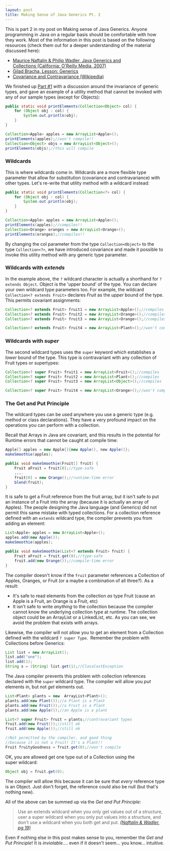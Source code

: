 ```yaml
---
layout: post
title: Making Sense of Java Generics Pt. 2
---
```


This is part 2 in my post on Making sense of Java Generics. Anyone programming in Java on a regular basis should be comfortable with how they work. Most of the information in this post is based on the following resources (check them out for a deeper understanding of the material discussed here):

* [Maurice Naftalin & Philip Wadler, Java Generics and Collections (California: O'Reilly Media, 2007)](http://oreilly.com/catalog/9780596527754 "Java Generics and Collections")
* [Gilad Bracha, Lesson: Generics](http://docs.oracle.com/javase/tutorial/extra/generics/index.html "Lesson: Generics")
* [Covariance and Contravariance (Wikipedia)](https://en.wikipedia.org/wiki/Covariance_and_contravariance_(computer_science) "Covariance and Contravariance")

We finished up [Part #1](../java-generics-1/) with a discussion around the invariance of generic types, and gave an example of a utility method that cannot be invoked with any of our sample types (except for Objects):

```java
public static void printElements(Collection<Object> col) {
    for (Object obj : col) {
        System.out.println(obj);
    }
}

Collection<Apple> apples = new ArrayList<Apple>();
printElements(apples);//won't compile!!
Collection<Object> objs = new ArrayList<Object>();
printElements(objs);//this will compile
```

### Wildcards

This is where wildcards come in. Wildcards are a more flexible type parameter that allow for substitution (covariance and contravariance) with other types. Let's re-write that utility method with a wildcard instead:

```java
public static void printElements(Collection<?> col) {
    for (Object obj : col) {
        System.out.println(obj);
    }
}

Collection<Apple> apples = new ArrayList<Apple>();
printElements(apples);//compiles!!
Collection<Orange> oranges = new ArrayList<Orange>();
printElements(oranges);//compiles!!
```

By changing the col parameter from the type `Collection<Object>` to the type `Collection<?>`, we have introduced covariance and made it possible to invoke this utility method with any generic type parameter. 

### Wildcards with _extends_

In the example above, the `?` wildcard character is actually a shorthand for `? extends Object`. Object is the 'upper bound' of the type.  You can declare your own wildcard type parameters too. For example, the wildcard `Collection<? extends Fruit>` declares _Fruit_ as the _upper_ bound of the type. This permits covariant assignments:

```java
Collection<? extends Fruit> fruit1 = new ArrayList<Apple>();//compiles
Collection<? extends Fruit> fruit2 = new ArrayList<Orange>();//compiles
Collection<? extends Fruit> fruit3 = new ArrayList<Orange>();//compiles

Collection<? extends Fruit> fruit4 = new ArrayList<Plant>();//won't compile!!
```

### Wildcards with _super_

The second wildcard types uses the `super` keyword which establishes a _lower_ bound of the type. This type is contravariant with any collection of Fruit types or supertypes:

```java
Collection<? super Fruit> fruit1 = new ArrayList<Fruit>();//compiles
Collection<? super Fruit> fruit2 = new ArrayList<Plant>();//compiles
Collection<? super Fruit> fruit3 = new ArrayList<Object>();//compiles

Collection<? super Fruit> fruit4 = new ArrayList<Orange>();//won't compile!!
```

### The Get and Put Principle

The wildcard types can be used anywhere you use a generic type (e.g. method or class declarations). They have a very profound impact on the operations you can perform with a collection. 

Recall that Arrays in Java are covariant, and this results in the potential for Runtime errors that cannot be caught at compile time:

```java
Apple[] apples = new Apple[]{new Apple(), new Apple()};
makeSmoothie(apples);

public void makeSmoothie(Fruit[] fruit) {
    Fruit aFruit = fruit[0];//type-safe
    ....
    fruit[0] = new Orange();//runtime-time error  
    blend(fruit);
}
```

It is safe to get a Fruit reference from the fruit array, but it isn't safe to put an instance of a Fruit into the array (because it is actually an array of Apples). The people designing the Java language (and Generics) did not permit this same mistake with typed collections. For a collection reference defined with an `extends` wildcard type, the compiler prevents you from adding an element:

```java
List<Apple> apples = new ArrayList<Apple>();
apples.add(new Apple());
makeSmoothie(apples);

public void makeSmoothie(List<? extends Fruit> fruit) {
    Fruit aFruit = fruit.get(0);//type-safe
    fruit.add(new Orange());//compile-time error
}
```

The compiler doesn't know if the `fruit` parameter references a Collection of Apples, Oranges, or Fruit (or a maybe a combination of all three?). As a result:

- It's safe to read elements from the collection _as_ type Fruit (cause an Apple is a Fruit, an Orange is a Fruit, etc)
- It isn't safe to write _anything_ to the collection because the compiler cannot know the underlying collection type at runtime. The collection object could be an ArrayList<Apple> or a LinkedList<Orange>, etc. As you can see, we avoid the problem that exists with arrays.

Likewise, the compiler will not allow you to get an element from a Collection defined with the wildcard `? super Type`.  Remember the problem with Collections before Generics:

```java
List list = new ArrayList();
list.add("one");
list.add(1);
String s = (String) list.get(1);//ClassCastException
```

The Java compiler prevents this problem with collection references declared with the `super` wildcard type. The compiler will allow you _put_ elements in, but not _get_ elements out.

```java
List<Plant> plants = new  ArrayList<Plant>();
plants.add(new Plant());//a Plant is a Plant
plants.add(new Fruit());//a Fruit is a Plant
plants.add(new Apple());//an Apple is a plant

List<? super Fruit> fruit = plants;//contravariant types
fruit.add(new Fruit());//still ok 
fruit.add(new Apple());//still ok

//Not permitted by the compiler, and good thing 
//because it is not a Fruit! It's a Plant!!
Fruit fruityGoodness = fruit.get(0);//won't compile
```

OK, you are allowed get one type out of a Collection using the super wildcard:
  
```java
Object obj = fruit.get(0);
```

The compiler will allow this because it can be sure that _every_ reference type is an Object. Just don't forget, the reference could also be null (but that's nothing new).

All of the above can be summed up via the _Get and Put Principle_:

>Use an extends wildcard when you only get values out of a structure, user a super wildcard when you only put values into a structure, 
>and don't use a wildcard when you both get and put.    [_(Naftalin & Wadler, pg 19)_][1] 

Even if nothing else in this post makes sense to you, remember the _Get and Put Principle_! It is _inviolable_.... even if it doesn't seem... you know... intuitive.

[1]: http://oreilly.com/catalog/9780596527754
